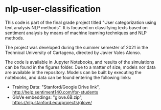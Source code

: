 # nlp-user-classification
This code is part of the final grade project titled "User categorization using text analysis NLP methods". It is focused on classifying texts based on sentiment analysis by means of machine learning techniques and NLP methods.

The project was developed during the summer semester of 2021 in the Technical University of Cartagena, directed by Javier Vales Alonso.

The code is available in Jupyter Notebooks, and results of the simulations can be found in the figures folder. Due to a matter of size, models nor data are available in the repository. Models can be built by executing the notebooks, and data can be found entering the following links:
- Training Data: "Stanford/Google Drive link", http://help.sentiment140.com/for-students
- GloVe embeddings: "glove.6B.zip", https://nlp.stanford.edu/projects/glove/
